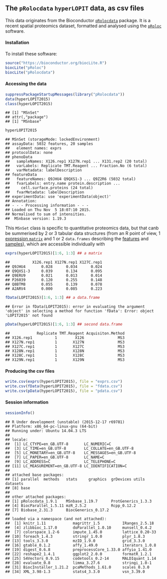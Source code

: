## The `pRolocdata` `hyperLOPIT` data, as csv files

This data originates from the Bioconductor
[`pRolocdata`](http://bioconductor.org/packages/release/data/experiment/html/pRolocdata.html)
package. It is a recent spatial proteomics dataset, formatted and
analysed using the
[`pRoloc`](http://bioconductor.org/packages/release/bioc/html/pRoloc.html)
software.

#### Installation

To install these software:

```r
source("https://bioconductor.org/biocLite.R")
biocLite("pRoloc")
biocLite("pRolocdata")
```

#### Accessing the data


```r
suppressPackageStartupMessages(library("pRolocdata"))
data(hyperLOPIT2015)
class(hyperLOPIT2015)
```

```
## [1] "MSnSet"
## attr(,"package")
## [1] "MSnbase"
```

```r
hyperLOPIT2015
```

```
## MSnSet (storageMode: lockedEnvironment)
## assayData: 5032 features, 20 samples 
##   element names: exprs 
## protocolData: none
## phenoData
##   sampleNames: X126.rep1 X127N.rep1 ... X131.rep2 (20 total)
##   varLabels: Replicate TMT.Reagent ... Fraction.No (6 total)
##   varMetadata: labelDescription
## featureData
##   featureNames: Q9JHU4 Q9QXS1-3 ... Q9Z2R6 (5032 total)
##   fvarLabels: entry.name protein.description ...
##     cell.surface.proteins (24 total)
##   fvarMetadata: labelDescription
## experimentData: use 'experimentData(object)'
## Annotation:  
## - - - Processing information - - -
## Loaded on Thu Nov  5 18:07:10 2015. 
## Normalised to sum of intensities. 
##  MSnbase version: 1.19.3
```

This `MSnSet` class is specific to quantitative proteomics data, but
that canb be summerised by 2 or 3 tabular data structures (from an R
point of view, 1 [expression `matrix`](./exprs.csv) and 1 or 2
`data.frames` describing the [features](./fdata.csv) and
[samples](./pdata.csv)), which are accessible individually with


```r
exprs(hyperLOPIT2015)[1:6, 1:3] ## a matrix
```

```
##          X126.rep1 X127N.rep1 X127C.rep1
## Q9JHU4       0.028      0.034      0.024
## Q9QXS1-3     0.039      0.134      0.095
## Q9ERU9       0.021      0.013      0.014
## P26039       0.120      0.255      0.148
## Q8BTM8       0.055      0.139      0.078
## A2ARV4       0.000      0.085      0.223
```


```r
fData(LOPIT2015)[1:6, 1:3] ## a data.frame
```

```
## Error in fData(LOPIT2015): error in evaluating the argument 'object' in selecting a method for function 'fData': Error: object 'LOPIT2015' not found
```


```r
pData(hyperLOPIT2015)[1:6, 1:3] ## second data.frame
```

```
##            Replicate TMT.Reagent Acquisiton.Method
## X126.rep1          1        X126               MS3
## X127N.rep1         1       X127N               MS3
## X127C.rep1         1       X127C               MS3
## X128N.rep1         1       X128N               MS3
## X128C.rep1         1       X128C               MS3
## X129N.rep1         1       X129N               MS3
```

#### Producing the csv files


```r
write.csv(exprs(hyperLOPIT2015), file = "exprs.csv")
write.csv(fData(hyperLOPIT2015), file = "fdata.csv")
write.csv(pData(hyperLOPIT2015), file = "pdata.csv")
```

#### Session information


```r
sessionInfo()
```

```
## R Under development (unstable) (2015-12-17 r69781)
## Platform: x86_64-pc-linux-gnu (64-bit)
## Running under: Ubuntu 14.04.3 LTS
## 
## locale:
##  [1] LC_CTYPE=en_GB.UTF-8       LC_NUMERIC=C              
##  [3] LC_TIME=en_GB.UTF-8        LC_COLLATE=en_GB.UTF-8    
##  [5] LC_MONETARY=en_GB.UTF-8    LC_MESSAGES=en_GB.UTF-8   
##  [7] LC_PAPER=en_GB.UTF-8       LC_NAME=C                 
##  [9] LC_ADDRESS=C               LC_TELEPHONE=C            
## [11] LC_MEASUREMENT=en_GB.UTF-8 LC_IDENTIFICATION=C       
## 
## attached base packages:
## [1] parallel  methods   stats     graphics  grDevices utils     datasets 
## [8] base     
## 
## other attached packages:
## [1] pRolocdata_1.9.1    MSnbase_1.19.7      ProtGenerics_1.3.3 
## [4] BiocParallel_1.5.11 mzR_2.5.2           Rcpp_0.12.2        
## [7] Biobase_2.31.3      BiocGenerics_0.17.2
## 
## loaded via a namespace (and not attached):
##  [1] knitr_1.11            magrittr_1.5          IRanges_2.5.18       
##  [4] zlibbioc_1.17.0       doParallel_1.0.10     munsell_0.4.2        
##  [7] colorspace_1.2-6      impute_1.45.0         lattice_0.20-33      
## [10] foreach_1.4.3         stringr_1.0.0         plyr_1.8.3           
## [13] tools_3.3.0           mzID_1.9.0            grid_3.3.0           
## [16] gtable_0.1.2          affy_1.49.0           iterators_1.0.8      
## [19] digest_0.6.8          preprocessCore_1.33.0 affyio_1.41.0        
## [22] reshape2_1.4.1        ggplot2_2.0.0         formatR_1.2.1        
## [25] S4Vectors_0.9.15      codetools_0.2-14      MALDIquant_1.14      
## [28] evaluate_0.8          limma_3.27.6          stringi_1.0-1        
## [31] BiocInstaller_1.21.2  pcaMethods_1.61.0     scales_0.3.0         
## [34] XML_3.98-1.3          stats4_3.3.0          vsn_3.39.0
```
